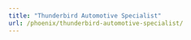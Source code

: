 ```yaml
---
title: "Thunderbird Automotive Specialist"
url: /phoenix/thunderbird-automotive-specialist/
---
```

